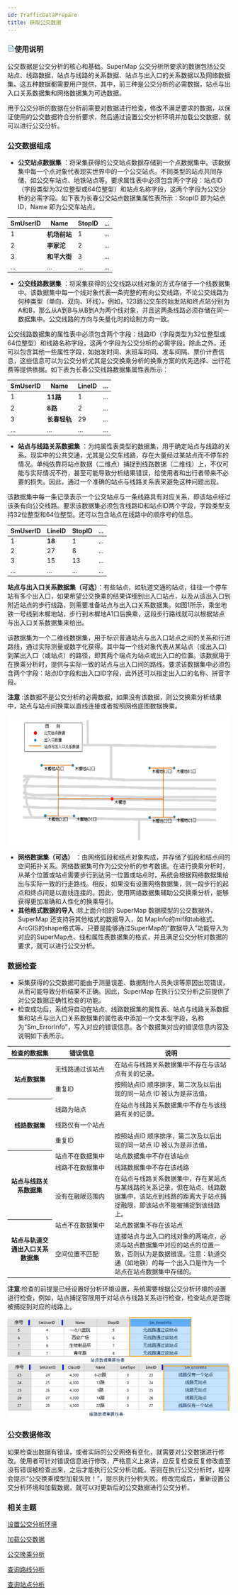 ```yaml
---
id: TrafficDataPrepare
title: 获取公交数据
---
```

### ![](../../img/read.gif)使用说明

公交数据是公交分析的核心和基础。SuperMap
公交分析所要求的数据包括公交站点、线路数据，站点与线路的关系数据、站点与出入口的关系数据以及网络数据集。这五种数据都需要用户提供，其中，前三种是公交分析的必需数据，站点与出入口关系数据集和网络数据集为可选数据。

用于公交分析的数据在分析前需要对数据进行检查，修改不满足要求的数据，以保证使用的公交数据符合分析要求，然后通过设置公交分析环境并加载公交数据，就可以进行公交分析。

### 公交数据组成

* **公交站点数据集** ：将采集获得的公交站点数据存储到一个点数据集中。该数据集中每一个点对象代表现实世界中的一个公交站点。不同类型的站点共同存储，如公交车站点、地铁站点等。要求属性表中必须包含两个字段：站点ID（字段类型为32位整型或64位整型）和站点名称字段，这两个字段为公交分析的必需字段。如下表为长春公交站点数据集属性表所示：StopID 即为站点ID，Name 即为公交车站点。

SmUserID | Name | StopID | ...  
---|---|---|---  
1  | **机场前站** | 1 | ...  
2 | **李家沱** | 2 | ...  
3 | **和平大街** | 3 | ...  
... | ... | ... | ...  

* **公交线路数据集** ：将采集获得的公交线路以线对象的方式存储于一个线数据集中。该数据集中每一个线对象代表一条完整的有向公交线路，不论公交线路为何种类型（单向、双向、环线）。例如，123路公交车的始发站和终点站分别为A和B，那么从A到B与从B到A为两个线对象，并且这两条线路必须存储在同一数据集中。公交线路的方向与矢量化时的绘制方向一致。 

公交线路数据集的属性表中必须包含两个字段：线路ID（字段类型为32位整型或64位整型）和线路名称字段，这两个字段为公交分析的必需字段。除此之外，还可以包含其他一些属性字段，如始发时间、末班车时间、发车间隔、票价计费信息，这些信息可以为公交分析尤其是公交换乘分析的换乘方案的优先选择、出行花费等提供依据。如下表为长春公交线路数据集属性表所示：

SmUserID | Name | LineID | ...  
---|---|---|---  
1  | **11路** | 1 | ...  
2 | **8路** | 2 | ...  
3 | **长春轻轨** | 29 | ...  
... | ... | ... | ...  

* **站点与线路关系数据集** ：为纯属性表类型的数据集，用于确定站点与线路的关系。现实中的公共交通，尤其是公交车线路，存在大量经过某站点而不停车的情况。单纯依靠将站点数据（二维点）捕捉到线路数据（二维线）上，不仅可能与实际情况不符，甚至可能导致分析结果错误，给使用者和出行者带来不必要的损失。因此，通过一个准确的站点与线路关系表来避免这种问题出现。 

该数据集中每一条记录表示一个公交站点与一条线路具有对应关系，即该站点经过该条有向公交线路。要求该数据集必须包含线路ID和站点ID两个字段，字段类型支持32位整型和64位整型。还可以包含站点在线路中的顺序号的信息。

SmUserID | LineID | StopID | ...  
---|---|---|---  
1  | **18** | 1 | ...  
2 | 27 | 8 | ...  
3 | 15 | 13 | ...  
... | ... | ... | ...  
  
**站点与出入口关系数据集（可选）**：有些站点，如轨道交通的站点，往往一个停车站有多个出入口，如果希望公交换乘的结果详细到出入口站点，以及从该出入口到附近站点的步行线路，则需要准备站点与出入口关系数据集。如图1所示，乘坐地铁一号线到木樨地站，步行到木樨地A1口后换乘，这段步行路线就可以根据站点与出入口关系数据集来给出。

该数据集为一个二维线数据集，用于标识普通站点与出入口站点之间的关系和行进路线，通过实际测量或数字化获得。其中每一个线对象代表从某站点（或出入口）到某出入口（或站点）的路径，即其两个端点为站点或出入口的位置。该数据用于在换乘分析时，提供与实际一致的站点与出入口间的路线。要求该数据集中必须包含两个字段：站点ID字段和出入口ID字段，此外还可以指定出入口的名称、拼音字段。

**注意** :该数据不是公交分析的必需数据，如果没有该数据，则公交换乘分析结果中，站点与站点间换乘以直线连接或者按照网络底图数据换乘。

![](img/StopExitRelate.png)  
 
* **网络数据集（可选）** ：由网络弧段和结点对象构成，并存储了弧段和结点间的空间拓扑关系。网络数据集可作为公交分析的参考数据。在进行换乘分析时，从某个位置或站点需要步行到达另一位置或站点时，系统会根据网络数据集给出与实际一致的行走路线。相反，如果没有设置网络数据集，则一段步行的起点和终点间是以直线连接的。因此，使用网络数据集辅助公交换乘分析，能够获得更加准确和人性化的换乘导引。
* **其他格式数据的导入** :除上面介绍的 SuperMap 数据模型的公交数据外，SuperMap 还支持将其他格式的数据导入，如 MapInfo的mif和tab格式、ArcGIS的shape格式等。只要是能够通过SuperMap的“数据导入”功能导入为对应的SuperMap点、线和属性表数据集的格式，并且满足公交分析对数据的要求，就可以进行公交分析。

### 数据检查

* 采集获得的公交数据可能由于测量误差、数据制作人员失误等原因出现错误，从而可能导致分析结果不正确。因此，SuperMap 在执行公交分析之前提供了对公交数据正确性检查的功能。
* 检查成功后，系统将自动在站点、线路数据集的属性表、站点与线路关系数据集和站点与出入口关系数据集的属性表中添加一个文本型字段，名称为“Sm_ErrorInfo”，写入对应的错误信息。各个数据集对应的错误信息内容及说明如下表所示。  

<table>
<thead>
<tr width="60%">
		<th width="15%"><center>检查的数据集</center></th>
		<th width="20%">错误信息</th>
		<th width="40%">说明</th>
	</tr>
	</thead>
	<tr>
		<th rowspan="2">站点数据集</th>
		<td>无线路通过该站点</td>
		<td>在站点与线路关系数据集中不存在与该站点有关的记录。</td>
	</tr>
	<tr>
		<td>重复ID</td>
		<td>按照站点ID 顺序排序，第二次及以后出现的同一站点 ID 被认为是非法值。</td>
	</tr>
		<tr>
		<th rowspan="3">线路数据集</th>
		<td>线路为站点</td>
		<td>在站点与线路关系数据集中不存在与该线路有关的记录。</td>
	</tr>
	<tr>
		<td>线路仅有一个站点</td>
		<td> </td>
	</tr>
	<tr>
		<td>重复ID</td>
		<td>按照站点ID 顺序排序，第二次及以后出现的同一站点 ID 被认为是非法值。</td>
	</tr>
		<tr>
		<th rowspan="3">站点与线路关系数据集</th>
		<td>站点不在数据集中</td>
		<td>站点数据集中不存在该站点</td>
	</tr>
	<tr>
		<td>线路不在数据集中</td>
		<td>线路数据集中不存在该线路</td>
	</tr>
	<tr>
		<td>没有在融限范围内</td>
		<td>在站点与线路关系数据集中，存在某站点与某线路的关系记录，但在站点、线路数据集中，该站点到线路的距离大于站点捕捉融限，即该站点不能被捕捉到该线路上。</td>
	</tr>	
			<tr>
		<th rowspan="2">站点与轨道交通出入口关系数据集</th>
		<td>站点不在数据集中</td>
		<td>站点数据集不存在该站点</td>
	</tr>
	<tr>
		<td>空间位置不匹配</td>
		<td>连接站点与出入口的线对象的两端点，必须与站点数据集中对应的站点的位置一致，否则认为是数据错误。注意：轨道交通（如地铁）的每一个出入口是作为一个站点在站点数据集中存储的。</td>
	</tr>
</table>
  
**注意**:检查的前提是已经设置好分析环境设置，系统需要根据公交分析环境的设置进行检查，例如，站点捕捉容限用于对站点与线路关系进行检查，检查站点是否能被捕捉到对应的线路上。

![](img/TrafficErrorData.png)  

  
### 公交数据修改

如果检查出数据有错误，或者实际的公交网络有变化，就需要对公交数据进行修改。使用者可针对错误信息进行修改，严格意义上来讲，应反复检查反复修改直至没有错误被检查出来，之后才能执行公交分析功能。否则在执行公交分析时，程序会提示“公交换乘模型加载失败！”，提示执行分析失败。修改完成后，重新设置公交分析环境和加载数据，就可以对更新后的公交数据进行公交分析。

### 相关主题

 [设置公交分析环境](TrafficEnvirSet)

 [加载公交数据](LoadTranfficData)

 [公交换乘分析](TransferAnalysis)

 [查询路线分析](FindLinesByStop)

 [查询站点分析](FindStopsByLineStop)